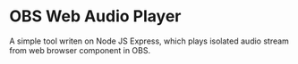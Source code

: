 # OBS Web Audio Player

A simple tool writen on Node JS Express, which plays isolated audio stream from web browser component in OBS.

